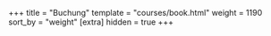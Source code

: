 +++
title = "Buchung"
template = "courses/book.html"
weight = 1190
sort_by = "weight"
[extra]
hidden = true
+++

